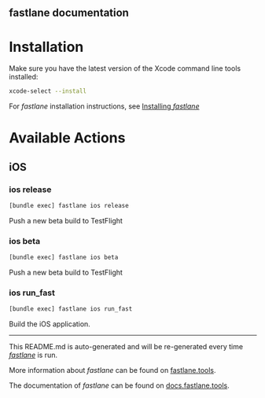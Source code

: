 fastlane documentation
----

# Installation

Make sure you have the latest version of the Xcode command line tools installed:

```sh
xcode-select --install
```

For _fastlane_ installation instructions, see [Installing _fastlane_](https://docs.fastlane.tools/#installing-fastlane)

# Available Actions

## iOS

### ios release

```sh
[bundle exec] fastlane ios release
```

Push a new beta build to TestFlight

### ios beta

```sh
[bundle exec] fastlane ios beta
```

Push a new beta build to TestFlight

### ios run_fast

```sh
[bundle exec] fastlane ios run_fast
```

Build the iOS application.

----

This README.md is auto-generated and will be re-generated every time [_fastlane_](https://fastlane.tools) is run.

More information about _fastlane_ can be found on [fastlane.tools](https://fastlane.tools).

The documentation of _fastlane_ can be found on [docs.fastlane.tools](https://docs.fastlane.tools).
